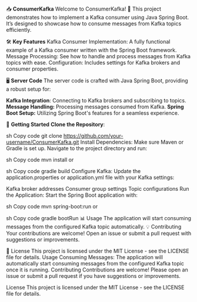 📥 **ConsumerKafka**
Welcome to ConsumerKafka! 🚀 This project demonstrates how to implement a Kafka consumer using Java Spring Boot. It’s designed to showcase how to consume messages from Kafka topics efficiently.

🛠 **Key Features**
Kafka Consumer Implementation: A fully functional example of a Kafka consumer written with the Spring Boot framework.
Message Processing: See how to handle and process messages from Kafka topics with ease.
Configuration: Includes settings for Kafka brokers and consumer properties.


🖥 **Server Code**
The server code is crafted with Java Spring Boot, providing a robust setup for:

**Kafka Integration**: Connecting to Kafka brokers and subscribing to topics.
**Message Handling:** Processing messages consumed from Kafka.
**Spring Boot Setup:** Utilizing Spring Boot's features for a seamless experience.

🚀 **Getting Started**
**Clone the Repository**:

sh
Copy code
git clone https://github.com/your-username/ConsumerKafka.git
Install Dependencies:
Make sure Maven or Gradle is set up. Navigate to the project directory and run:

sh
Copy code
mvn install
or

sh
Copy code
gradle build
Configure Kafka:
Update the application.properties or application.yml file with your Kafka settings:

Kafka broker addresses
Consumer group settings
Topic configurations
Run the Application:
Start the Spring Boot application with:

sh
Copy code
mvn spring-boot:run
or

sh
Copy code
gradle bootRun
📊 Usage
The application will start consuming messages from the configured Kafka topic automatically.
💡 Contributing
Your contributions are welcome! Open an issue or submit a pull request with suggestions or improvements.

📝 License
This project is licensed under the MIT License - see the LICENSE file for details.
Usage
Consuming Messages: The application will automatically start consuming messages from the configured Kafka topic once it is running.
Contributing
Contributions are welcome! Please open an issue or submit a pull request if you have suggestions or improvements.

License
This project is licensed under the MIT License - see the LICENSE file for details.

